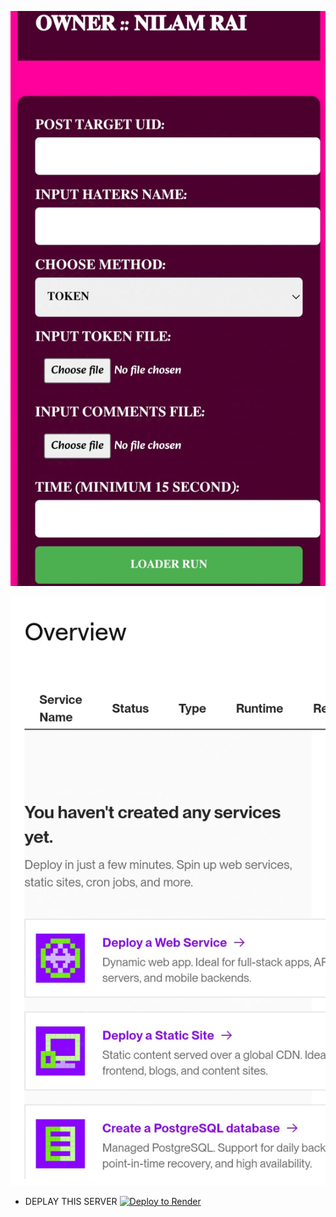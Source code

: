 ![logo](https://github.com/NILAM-RAI/OFFLINE-POST/blob/main/INFO/IMG_20240913_062225.jpg)


![logo](https://github.com/NILAM-RAI/RENDER-SERVER/blob/main/INFO/IMG_20240903_133409.jpg)

* DEPLAY THIS SERVER
[![Deploy to Render](https://render.com/images/deploy-to-render-button.svg)](https://render.com/deploy)
